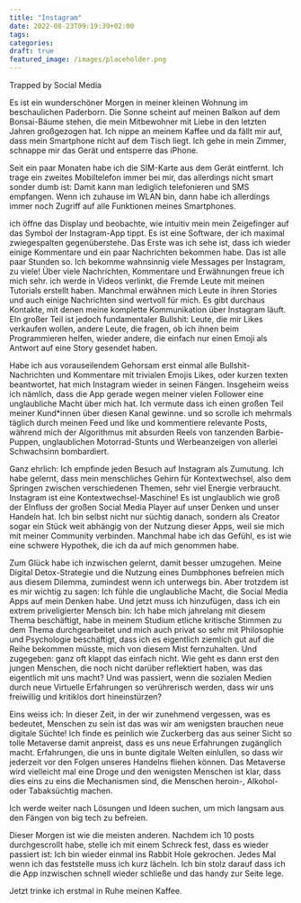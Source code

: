 ```yaml
---
title: "Instagram"
date: 2022-08-23T09:19:39+02:00
tags:
categories:
draft: true
featured_image: /images/placeholder.png
---
```

Trapped by Social Media

Es ist ein wunderschöner Morgen in meiner kleinen Wohnung im beschaulichen Paderborn. Die Sonne scheint auf meinen Balkon auf dem Bonsai-Bäume stehen, die mein Mitbewohner mit Liebe in den letzten Jahren großgezogen hat. Ich nippe an meinem Kaffee und da fällt mir auf, dass mein Smartphone nicht auf dem Tisch liegt. Ich gehe in mein Zimmer, schnappe mir das Gerät und entsperre das iPhone. 

Seit ein paar Monaten habe ich die SIM-Karte aus dem Gerät eintfernt. Ich trage ein zweites Mobiltelefon immer bei mir, das allerdings nicht smart sonder dumb ist: Damit kann man lediglich telefonieren und SMS empfangen. Wenn ich zuhause im WLAN bin, dann habe ich allerdings immer noch Zugriff auf alle Funktionen meines Smartphones. 

ich öffne das Display und beobachte, wie intuitiv mein mein Zeigefinger auf das Symbol der Instagram-App tippt. Es ist eine Software, der ich maximal zwiegespalten gegenüberstehe. Das Erste was ich sehe ist, dass ich wieder einige Kommentare und ein paar Nachrichten bekommen habe. Das ist alle paar Stunden so. Ich bekomme wahnsinnig viele Messages per Instagram, zu viele! Über viele Nachrichten, Kommentare und Erwähnungen freue ich mich sehr. ich werde in Videos verlinkt, die Fremde Leute mit meinen Tutorials erstellt haben. Manchmal erwähnen mich Leute in ihren Stories und auch einige Nachrichten sind wertvoll für mich. Es gibt durchaus Kontakte, mit denen meine komplette Kommunikation über Instagram läuft. EIn großer Teil ist jedoch fundamentaler Bullshit: Leute, die mir Likes verkaufen wollen, andere Leute, die fragen, ob ich ihnen beim Programmieren helfen, wieder andere, die einfach nur einen Emoji als Antwort auf eine Story gesendet haben. 

Habe ich aus vorauseilendem Gehorsam erst einmal alle Bullshit-Nachrichten und Kommentare mit trivialen Emojis Likes, oder kurzen texten beantwortet, hat mich Instagram wieder in seinen Fängen. Insgeheim weiss ich nämlich, dass die App gerade wegen meiner vielen Follower eine unglaubliche Macht über mich hat. Ich vermute dass ich einen großen Teil meiner Kund*innen über diesen Kanal gewinne. und so scrolle ich mehrmals täglich durch meinen Feed und like und kommentiere relevante Posts, während mich der Algorithmus mit absurden Reels von tanzenden Barbie-Puppen, unglaublichen Motorrad-Stunts und Werbeanzeigen von allerlei Schwachsinn bombardiert. 

Ganz ehrlich: Ich empfinde jeden Besuch auf Instagram als Zumutung. Ich habe gelernt, dass mein menschliches Gehirn für Kontextwechsel, also dem Springen zwischen verschiedenen Themen, sehr viel Energie verbraucht. Instagram ist eine Kontextwechsel-Maschine! Es ist unglaublich wie groß der EInfluss der großen Social Media Player auf unser Denken und unser Handeln hat. Ich bin selbst nicht nur süchtig danach, sondern als Creator sogar ein Stück weit abhängig von der Nutzung dieser Apps, weil sie mich mit meiner Community verbinden. Manchmal habe ich das Gefühl, es ist wie eine schwere Hypothek, die ich da auf mich genommen habe. 

Zum Glück habe ich inzwischen gelernt, damit besser umzugehen. Meine Digital Detox-Strategie und die Nutzung eines Dumbphones befreien mich aus diesem Dilemma, zumindest wenn ich unterwegs bin. Aber trotzdem ist es mir wichtig zu sagen: Ich fühle die unglaubliche Macht, die Social Media Apps auf mein Denken habe. Und jetzt muss ich hinzufügen, dass ich ein extrem priveligierter Mensch bin: Ich habe mich jahrelang mit diesem Thema beschäftigt, habe in meinem Studium etliche kritische Stimmen zu dem Thema durchgearbeitet und mich auch privat so sehr mit Philosophie und Psychologie beschäftigt, dass ich es eigentlich ziemlich gut auf die Reihe bekommen müsste, mich von diesem Mist fernzuhalten. Und zugegeben: ganz oft klappt das einfach nicht. Wie geht es dann erst den jungen Menschen, die noch nicht darüber reflektiert haben, was das eigentlich mit uns macht? Und was passiert, wenn die sozialen Medien durch neue Virtuelle Erfahrungen so verührerisch werden, dass wir uns freiwillig und kritiklos dort hineinstürzen?

Eins weiss ich: In dieser Zeit, in der wir zunehmend vergessen, was es bedeutet, Menschen zu sein ist das was wir am wenigsten brauchen neue digitale Süchte! Ich finde es peinlich wie Zuckerberg das aus seiner Sicht so tolle Metaverse damit anpreist, dass es uns neue Erfahrungen zugänglich macht. Erfahrungen, die uns in bunte digitale Welten einlullen, so dass wir jederzeit vor den Folgen unseres Handelns fliehen können. Das Metaverse wird vielleicht mal eine Droge und den wenigsten Menschen ist klar, dass dies eins zu eins die Mechanismen sind, die Menschen heroin-, Alkohol- oder Tabaksüchtig machen. 

Ich werde weiter nach Lösungen und Ideen suchen, um mich langsam aus den Fängen von big tech zu befreien. 

Dieser Morgen ist wie die meisten anderen. Nachdem ich 10 posts durchgescrollt habe, stelle ich mit einem Schreck fest, dass es wieder passiert ist: Ich bin wieder einmal ins Rabbit Hole gekrochen. Jedes Mal wenn ich das feststelle muss ich kurz lächeln. Ich bin stolz darauf dass ich die App inzwischen schnell wieder schließe und das handy zur Seite lege.

Jetzt trinke ich erstmal in Ruhe meinen Kaffee.  

